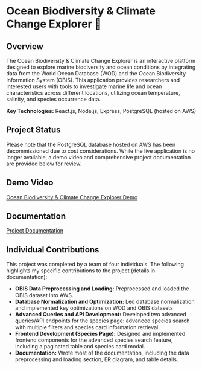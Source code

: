 # Ocean Biodiversity & Climate Change Explorer 🌊

## Overview

The Ocean Biodiversity & Climate Change Explorer is an interactive platform designed to explore marine biodiversity and ocean conditions by integrating data from the World Ocean Database (WOD) and the Ocean Biodiversity Information System (OBIS). This application provides researchers and interested users with tools to investigate marine life and ocean characteristics across different locations, utilizing ocean temperature, salinity, and species occurrence data.

**Key Technologies:** React.js, Node.js, Express, PostgreSQL (hosted on AWS)

## Project Status

Please note that the PostgreSQL database hosted on AWS has been decommissioned due to cost considerations. While the live application is no longer available, a demo video and comprehensive project documentation are provided below for review.

## Demo Video

[Ocean Biodiversity & Climate Change Explorer Demo](https://www.youtube.com/watch?v=fFq6oStJ7bc)

## Documentation

[Project Documentation](link-to-your-pdf-here.pdf) <!-- Replace with your PDF link -->

## Individual Contributions

This project was completed by a team of four individuals. The following highlights my specific contributions to the project (details in documentation):

*   **OBIS Data Preprocessing and Loading:** Preprocessed and loaded the OBIS dataset into AWS.
*   **Database Normalization and Optimization:** Led database normalization and implemented key optimizations on WOD and OBIS datasets
*   **Advanced Queries and API Development:** Developed two advanced queries/API endpoints for the species page: advanced species search with multiple filters and species card information retrieval.
*   **Frontend Development (Species Page):** Designed and implemented frontend components for the advanced species search feature, including a paginated table and species card modal.
*   **Documentation:** Wrote most of the documentation, including the data preprocessing and loading section, ER diagram, and table details.
